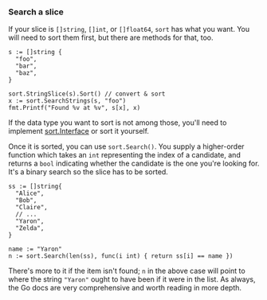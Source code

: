 ### Search a slice

If your slice is `[]string`, `[]int`, or `[]float64`, `sort` has what you want. You will need to sort them first, but there are methods for that, too.

~~~~
s := []string {
  "foo",
  "bar",
  "baz",
}

sort.StringSlice(s).Sort() // convert & sort
x := sort.SearchStrings(s, "foo")
fmt.Printf("Found %v at %v", s[x], x)
~~~~

If the data type you want to sort is not among those, you'll need to implement [sort.Interface][sortif] or sort it yourself. 

Once it is sorted, you can use `sort.Search()`. You supply a higher-order function which takes an `int` representing the index of a candidate, and returns a `bool` indicating whether the candidate is the one you're looking for. It's a binary search so the slice has to be sorted.

~~~~
ss := []string{
  "Alice",
  "Bob",
  "Claire",
  // ...
  "Yaron",
  "Zelda",
}

name := "Yaron"
n := sort.Search(len(ss), func(i int) { return ss[i] == name })
~~~~

There's more to it if the item isn't found; `n` in the above case will point to where the string `"Yaron"` ought to have been if it were in the list. As always, the Go docs are very comprehensive and worth reading in more depth.

[sortif]: http://weekly.golang.org/pkg/sort/#Interface
